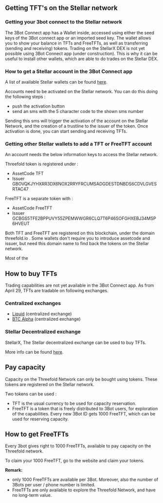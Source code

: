 ## Getting TFT's on the Stellar network

<!--
TODO Generic description to get yourself / your 3bot.connect on the stellar network and get (free) TFT's
-->

### Getting your 3bot connect to the Stellar network

The 3Bot Connect app has a Wallet inside, accessed using either the seed keys of the 3Bot connect app or an imported seed key. 
The wallet allows you to show your balance in TFTs and FreeTFTs, as well as transferring (sending and receiving) tokens. 
Trading on the StellarX DEX is not yet possible using 3Bot Connect app (under construction). This is why it can be useful to install other wallets, which are able to do trades on the Stellar DEX. 

### How to get a Stellar account in the 3Bot Connect app

A list of available Stellar wallets can be found [here](https://www.stellar.org/ecosystem/projects?tab=wallets#directory). 

Accounts need to be activated on the Stellar network. 
You can do this doing the following steps : 
- push the activation button
- send an sms with the 5 character code to the shown sms number 

<!--- TODO add screenshots 3Bot Connect app for activation and code --->

Sending this sms will trigger the activation of the account on the Stellar Network, and the creation of a trustline to the issuer of the token. 
Once activation is done, you can start sending and receiving TFTs. 

### Getting other Stellar wallets to add a TFT or FreeTFT account

An account needs the below information keys to access the Stellar network. 

Threefold token is registered under : 
- AssetCode TFT
- Issuer GBOVQKJYHXRR3DX6NOX2RRYFRCUMSADGDESTDNBDS6CDVLGVESRTAC47

FreeTFT is a separate token with : 
- AssetCode FreeTFT
- Issuer GCBGS5TFE2BPPUVY55ZPEMWWGR6CLQ7T6P46SOFGHXEBJ34MSP6HVEUT

Both TFT and FreeTFT are registered on this blockchain, under the domain threefold.io . Some wallets don't require you to introduce assetcode and issuer, but need this domain name to find back the tokens on the Stellar network. 

Most of the 

## How to buy TFTs

Trading capabilities are not yet available in the 3Bot Connect app. 
As from April 29, TFTs are tradable on following exchanges. 

### Centralized exchanges
- [Liquid](https://www.liquid.com/) (centralized exchange)
- [BTC Alpha](https://btc-alpha.com/en/) (centralized exchange)

### Stellar Decentralized exchange
StellarX, The Stellar decentralized exchange can be used to buy TFTs. 

More info can be found [here](tft_stellarx.md).


## Pay capacity

Capacity on the Threefold Network can only be bought using tokens. These tokens are registered on the Stellar network. 

Two tokens can be used : 
- TFT is the usual currency to be used for capacity reservation. 
- FreeTFT is a token that is freely distributed to 3Bot users, for exploration of the capabilities. Every new 3Bot ID gets 1000 FreeTFT, which can be used for reserving capacity.

## How to get FreeTFTs

Every 3bot gives right to 1000 FreeTFTs, available to pay capacity on the Threefold network. 

To claim your 1000 FreeTFT, go to the website and claim your tokens. 
<!--- TODO add FreeTFT faucet website --->

<b/> Remark: </b> 
- only 1000 FreeTFTs are available per 3Bot. Moreover, also the number of 3Bots per user / phone number is limited. 
- FreeTFTs are only available to explore the Threefold Network, and have no long-term value. 
